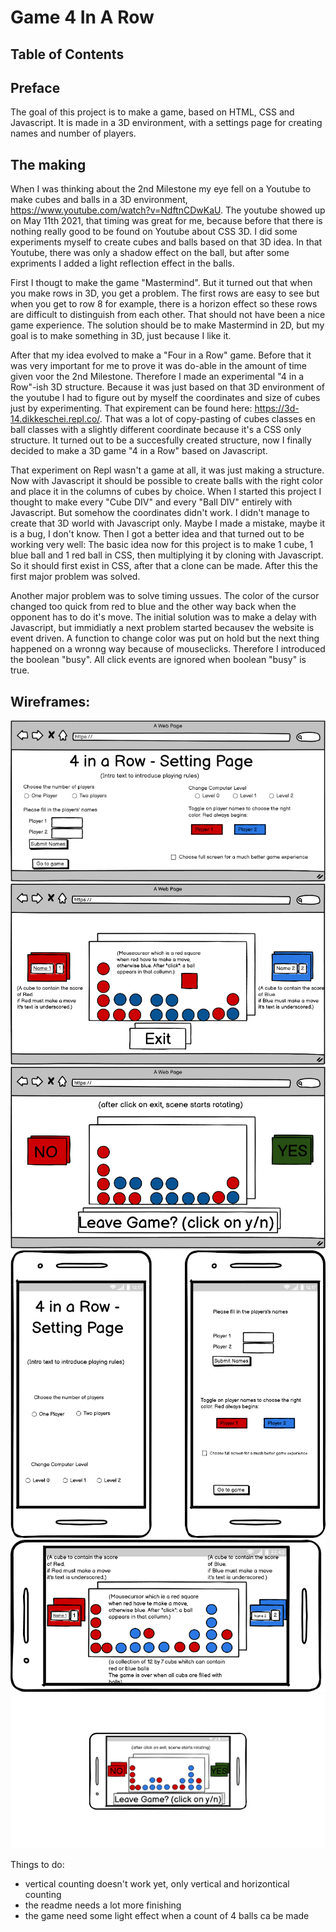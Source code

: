 # Game 4 In A Row

## Table of Contents

## Preface
The goal of this project is to make a game, based on HTML, CSS and Javascript. It is made in a 3D environment, with a settings page for creating names and number of players. 

## The making
When I was thinking about the 2nd Milestone my eye fell on a Youtube to make cubes and balls in a 3D environment, https://www.youtube.com/watch?v=NdftnCDwKaU.
The youtube showed up on May 11th 2021, that timing was great for me, because before that there is nothing really good to be found on Youtube about CSS 3D. 
I did some experiments myself to create cubes and balls based on that 3D idea. In that Youtube, there was only a shadow effect on the ball, but after some expriments I added a light reflection effect in the balls. 

First I thougt to make the game "Mastermind". But it turned out that when you make rows in 3D, you get a problem. The first rows are easy to see but when you get to row 8 for example, there is a horizon effect so these rows are difficult to distinguish from each other. That should not have been a nice game experience. The solution should be to make Mastermind in 2D, but my goal is to make something in 3D, just because I like it.

After that my idea evolved to make a "Four in a Row" game. Before that it was very important for me to prove it was do-able in the amount of time given voor the 2nd Milestone. Therefore I made an experimental "4 in a Row"-ish 3D structure. Because it was just based on that 3D environment of the youtube I had to figure out by myself the coordinates and size of cubes just by experimenting. That expirement can be found here: https://3d-14.dikkeschei.repl.co/. 
That was a lot of copy-pasting of cubes classes en ball classes with a slightly different coordinate because it's a CSS only structure.
It turned out to be a succesfully created structure, now I finally decided to make a 3D game "4 in a Row" based on Javascript.

That experiment on Repl wasn't a game at all, it was just making a structure. Now with Javascript it should be possible to create balls with the right color and place it in the columns of cubes by choice. When I started this project I thought to make every "Cube DIV" and every "Ball DIV" entirely with Javascript. But somehow the coordinates didn't work. I didn't manage to create that 3D world with Javascript only. Maybe I made a mistake, maybe it is a bug, I don't know. Then I got a better idea and that turned out to be working very well: The basic idea now for this project is to make 1 cube, 1 blue ball and 1 red ball in CSS, then multiplying it by cloning with Javascript. So it should first exist in CSS, after that a clone can be made. After this the first major problem was solved.

Another major problem was to solve timing ussues. The color of the cursor changed too quick from red to blue and the other way back when the opponent has to do it's move. The initial solution was to make a delay with Javascript, but immidiatly a next problem started becausev the website is event driven. A function to change color was put on hold but the next thing happened on a wronng way because of mouseclicks. Therefore I introduced the boolean "busy". All click events are ignored when boolean "busy" is true.

## Wireframes:
![Setting Page Desktop:](https://github.com/Kriz-hub/4-in-a-row/blob/master/wireframes/setting%20page.png)
![Game Scenery Desktop:](https://github.com/Kriz-hub/4-in-a-row/blob/master/wireframes/game%20scenery.png)
![Leaving Game Desktop:](https://github.com/Kriz-hub/4-in-a-row/blob/master/wireframes/leaving%20game.png)
![Setting Page Phone:](https://github.com/Kriz-hub/4-in-a-row/blob/master/wireframes/setting%20page%20phone.png)
![Game Scenery Phone:](https://github.com/Kriz-hub/4-in-a-row/blob/master/wireframes/game%20scenery%20phone.png)
![Leaving Game Phone:](https://github.com/Kriz-hub/4-in-a-row/blob/master/wireframes/leaving%20game%20phone.png)



Things to do:
* vertical counting doesn't work yet, only vertical and horizontical counting
* the readme needs a lot more finishing
* the game need some light effect when a count of 4 balls ca be made





